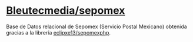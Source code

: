 # [Bleutecmedia/sepomex](https://github.com/Bleutecmedia/sepomex)
Base de Datos relacional de Sepomex (Servicio Postal Mexicano) obtenida gracias a la librería [eclipxe13/sepomexphp](https://github.com/eclipxe13/sepomexphp).

